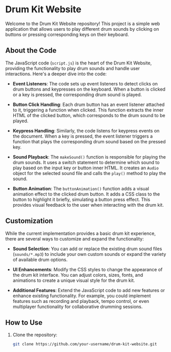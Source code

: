 # Drum Kit Website

Welcome to the Drum Kit Website repository! This project is a simple web application that allows users to play different drum sounds by clicking on buttons or pressing corresponding keys on their keyboard.

## About the Code

The JavaScript code (`script.js`) is the heart of the Drum Kit Website, providing the functionality to play drum sounds and handle user interactions. Here's a deeper dive into the code:

- **Event Listeners**: The code sets up event listeners to detect clicks on drum buttons and keypresses on the keyboard. When a button is clicked or a key is pressed, the corresponding drum sound is played.

- **Button Click Handling**: Each drum button has an event listener attached to it, triggering a function when clicked. This function extracts the inner HTML of the clicked button, which corresponds to the drum sound to be played.

- **Keypress Handling**: Similarly, the code listens for keypress events on the document. When a key is pressed, the event listener triggers a function that plays the corresponding drum sound based on the pressed key.

- **Sound Playback**: The `makeSound()` function is responsible for playing the drum sounds. It uses a switch statement to determine which sound to play based on the input key or button inner HTML. It creates an `Audio` object for the selected sound file and calls the `play()` method to play the sound.

- **Button Animation**: The `buttonAnimation()` function adds a visual animation effect to the clicked drum button. It adds a CSS class to the button to highlight it briefly, simulating a button press effect. This provides visual feedback to the user when interacting with the drum kit.

## Customization

While the current implementation provides a basic drum kit experience, there are several ways to customize and expand the functionality:

- **Sound Selection**: You can add or replace the existing drum sound files (`sounds/*.mp3`) to include your own custom sounds or expand the variety of available drum options.

- **UI Enhancements**: Modify the CSS styles to change the appearance of the drum kit interface. You can adjust colors, sizes, fonts, and animations to create a unique visual style for the drum kit.

- **Additional Features**: Extend the JavaScript code to add new features or enhance existing functionality. For example, you could implement features such as recording and playback, tempo control, or even multiplayer functionality for collaborative drumming sessions.

## How to Use

1. Clone the repository:

   ```bash
   git clone https://github.com/your-username/drum-kit-website.git
